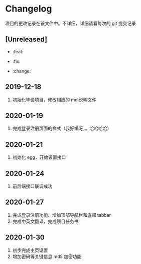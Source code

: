 # Changelog

项目的更改记录在该文件中。不详细，详细请看每次的 git 提交记录

## [Unreleased]

- :feat:

- :fix:

- :change:

## 2019-12-18

1. 初始化毕设项目，修改相应的 md 说明文件

## 2020-01-19

1. 完成登录注册页面的样式（我好懒呀，。哈哈哈哈）

## 2020-01-21

1. 初始化 egg，开始设置接口

## 2020-01-24

1. 前后端接口联调成功

## 2020-01-27

1. 完成登录注册功能、增加顶部导航栏和底部 tabbar
2. 完成中英文翻译，完成项目任务书

## 2020-01-30

1.  初步完成主页设置
2.  增加密码等关键信息 md5 加密功能
